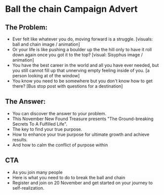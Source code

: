 # Ball the chain Campaign Advert

## The Problem:
- Ever felt like whatever you do, moving forward is a struggle. [visuals: ball and chain image / animation]
- Or your life is like pushing a boulder up the the hill only to have it roll down again once you got it to the top? [visual: Sisyphus image / animation]
- You have the best career in the world and all you have ever needed, but you still cannot fill up that unnerving empty feeling inside of you. [a person looking at of the window]
- You know you need to be somewhere but you don't know how to get there? [Bus stop post with questions for a destination]

## The Answer:
- You can discover the answer to your problem. 
- This November New Found Treasure presents "The Ground-breaking Secrets To A Fulfilled Life".
- The key to find your true purpose.
- How to enhance your true purpose for ultimate growth and achieve results.
- And how to calm the conflict of purpose within

## CTA
- As you join many people 
- Here is what you need to do to break the ball and chain
- Register and join on 20 November and get started on your journey to self-realization.


